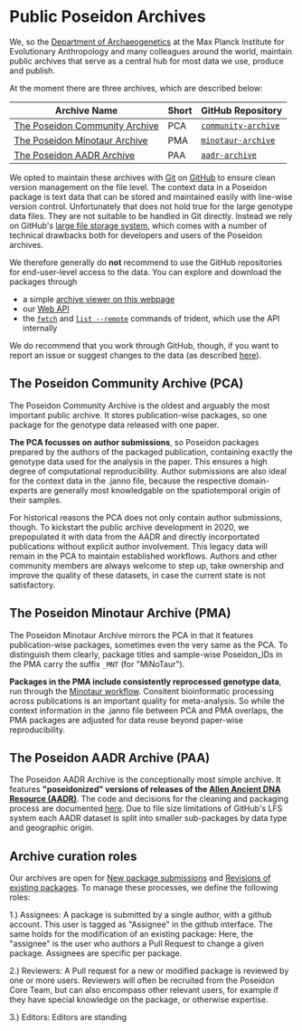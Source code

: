 # Public Poseidon Archives

We, so the [Department of Archaeogenetics](https://www.eva.mpg.de/archaeogenetics/index.html) at the Max Planck Institute for Evolutionary Anthropology and many colleagues around the world, maintain public archives that serve as a central hub for most data we use, produce and publish.

At the moment there are three archives, which are described below:

| Archive Name                                                          | Short | <i class="fab fa-github" aria-hidden="true"></i> GitHub Repository             |
|-----------------------------------------------------------------------|-------|--------------------------------------------------------------------------------|
| [The Poseidon Community Archive](#the-poseidon-community-archive-pca) | PCA   | [`community-archive`](https://github.com/poseidon-framework/community-archive) |
| [The Poseidon Minotaur Archive](#the-poseidon-minotaur-archive-pma)   | PMA   | [`minotaur-archive`](https://github.com/poseidon-framework/minotaur-archive)   |
| [The Poseidon AADR Archive](#the-poseidon-aadr-archive-paa)           | PAA   | [`aadr-archive`](https://github.com/poseidon-framework/aadr-archive)           |

We opted to maintain these archives with [Git](https://git-scm.com) on [GitHub](https://github.com/poseidon-framework) to ensure clean version management on the file level. The context data in a Poseidon package is text data that can be stored and maintained easily with line-wise version control. Unfortunately that does not hold true for the large genotype data files. They are not suitable to be handled in Git directly. Instead we rely on GitHub's [large file storage system](https://docs.github.com/en/repositories/working-with-files/managing-large-files/about-large-files-on-github), which comes with a number of technical drawbacks both for developers and users of the Poseidon archives.

We therefore generally do **not** recommend to use the GitHub repositories for end-user-level access to the data. You can explore and download the packages through

- a simple [archive viewer on this webpage](archive_explorer)
- our [Web API](web_api)
- the [`fetch`](trident#fetch-command) and [`list --remote`](trident#list-command) commands of trident, which use the API internally

We do recommend that you work through GitHub, though, if you want to report an issue or suggest changes to the data (as described [here](archive_submission_guide.md)).

## The Poseidon Community Archive (PCA)

The Poseidon Community Archive is the oldest and arguably the most important public archive. It stores publication-wise packages, so one package for the genotype data released with one paper.

**The PCA focusses on author submissions**, so Poseidon packages prepared by the authors of the packaged publication, containing exactly the genotype data used for the analysis in the paper. This ensures a high degree of computational reproducibility. Author submissions are also ideal for the context data in the .janno file, because the respective domain-experts are generally most knowledgable on the spatiotemporal origin of their samples.

For historical reasons the PCA does not only contain author submissions, though. To kickstart the public archive development in 2020, we prepopulated it with data from the AADR and directly incorportated publications without explicit author involvement. This legacy data will remain in the PCA to maintain established workflows. Authors and other community members are always welcome to step up, take ownership and improve the quality of these datasets, in case the current state is not satisfactory.

## The Poseidon Minotaur Archive (PMA)

The Poseidon Minotaur Archive mirrors the PCA in that it features publication-wise packages, sometimes even the very same as the PCA. To distinguish them clearly, package titles and sample-wise Poseidon_IDs in the PMA carry the suffix `_MNT` (for "MiNoTaur").

**Packages in the PMA include consistently reprocessed genotype data**, run through the [Minotaur workflow](minotaur). Consitent bioinformatic processing across publications is an important quality for meta-analysis. So while the context information in the .janno file between PCA and PMA overlaps, the PMA packages are adjusted for data reuse beyond paper-wise reproducibility.

## The Poseidon AADR Archive (PAA)

The Poseidon AADR Archive is the conceptionally most simple archive. It features **"poseidonized" versions of releases of the [Allen Ancient DNA Resource (AADR)](https://reich.hms.harvard.edu/allen-ancient-dna-resource-aadr-downloadable-genotypes-present-day-and-ancient-dna-data)**. The code and decisions for the cleaning and packaging process are documented [here](https://github.com/poseidon-framework/aadr2poseidon). Due to file size limitations of GitHub's LFS system each AADR dataset is split into smaller sub-packages by data type and geographic origin.

## Archive curation roles

Our archives are open for [New package submissions]() and [Revisions of existing packages](). To manage these processes, we define the following roles:

1.) Assignees: A package is submitted by a single author, with a github account. This user is tagged as "Assignee" in the github interface. The same holds for the modification of an existing package: Here, the "assignee" is the user who authors a Pull Request to change a given package. Assignees are specific per package. 

2.) Reviewers: A Pull request for a new or modified package is reviewed by one or more users. Reviewers will often be recruited from the Poseidon Core Team, but can also encompass other relevant users, for example if they have special knowledge on the package, or otherwise expertise.

3.) Editors: Editors are standing 